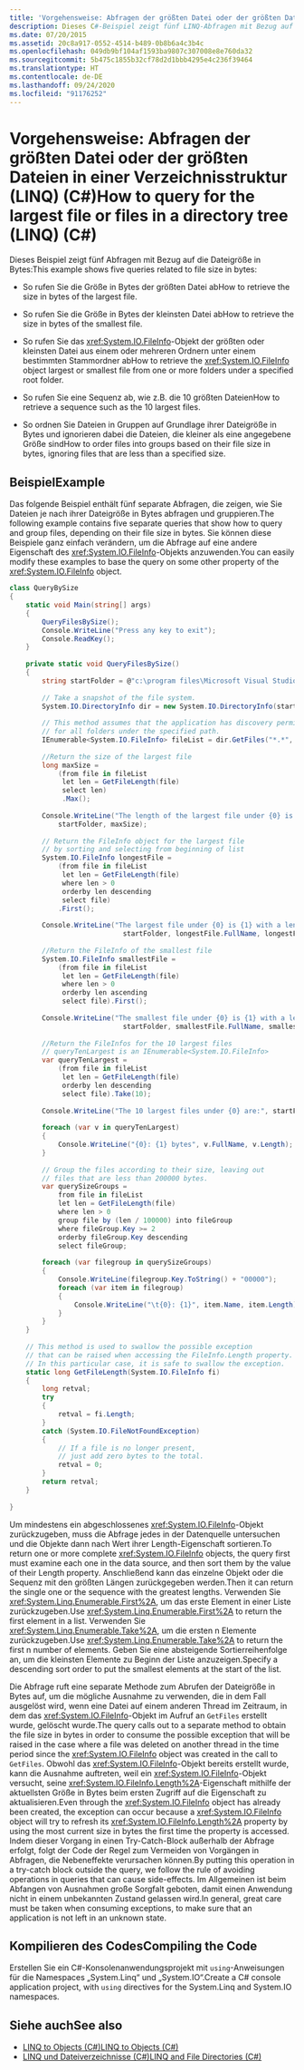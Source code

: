 ```yaml
---
title: 'Vorgehensweise: Abfragen der größten Datei oder der größten Dateien in einer Verzeichnisstruktur (LINQ) (C#)'
description: Dieses C#-Beispiel zeigt fünf LINQ-Abfragen mit Bezug auf die Dateigröße in Byte. Sie können diese Abfragen so bearbeiten, dass andere Eigenschaften des FileInfo-Objekts abgefragt werden.
ms.date: 07/20/2015
ms.assetid: 20c8a917-0552-4514-b489-0b8b6a4c3b4c
ms.openlocfilehash: 049db9bf104af1593ba9807c307008e8e760da32
ms.sourcegitcommit: 5b475c1855b32cf78d2d1bbb4295e4c236f39464
ms.translationtype: HT
ms.contentlocale: de-DE
ms.lasthandoff: 09/24/2020
ms.locfileid: "91176252"
---
```

# <a name="how-to-query-for-the-largest-file-or-files-in-a-directory-tree-linq-c"></a><span data-ttu-id="7a9c1-104">Vorgehensweise: Abfragen der größten Datei oder der größten Dateien in einer Verzeichnisstruktur (LINQ) (C#)</span><span class="sxs-lookup"><span data-stu-id="7a9c1-104">How to query for the largest file or files in a directory tree (LINQ) (C#)</span></span>

<span data-ttu-id="7a9c1-105">Dieses Beispiel zeigt fünf Abfragen mit Bezug auf die Dateigröße in Bytes:</span><span class="sxs-lookup"><span data-stu-id="7a9c1-105">This example shows five queries related to file size in bytes:</span></span>  
  
- <span data-ttu-id="7a9c1-106">So rufen Sie die Größe in Bytes der größten Datei ab</span><span class="sxs-lookup"><span data-stu-id="7a9c1-106">How to retrieve the size in bytes of the largest file.</span></span>  
  
- <span data-ttu-id="7a9c1-107">So rufen Sie die Größe in Bytes der kleinsten Datei ab</span><span class="sxs-lookup"><span data-stu-id="7a9c1-107">How to retrieve the size in bytes of the smallest file.</span></span>  
  
- <span data-ttu-id="7a9c1-108">So rufen Sie das <xref:System.IO.FileInfo>-Objekt der größten oder kleinsten Datei aus einem oder mehreren Ordnern unter einem bestimmten Stammordner ab</span><span class="sxs-lookup"><span data-stu-id="7a9c1-108">How to retrieve the <xref:System.IO.FileInfo> object largest or smallest file from one or more folders under a specified root folder.</span></span>  
  
- <span data-ttu-id="7a9c1-109">So rufen Sie eine Sequenz ab, wie z.B. die 10 größten Dateien</span><span class="sxs-lookup"><span data-stu-id="7a9c1-109">How to retrieve a sequence such as the 10 largest files.</span></span>  
  
- <span data-ttu-id="7a9c1-110">So ordnen Sie Dateien in Gruppen auf Grundlage ihrer Dateigröße in Bytes und ignorieren dabei die Dateien, die kleiner als eine angegebene Größe sind</span><span class="sxs-lookup"><span data-stu-id="7a9c1-110">How to order files into groups based on their file size in bytes, ignoring files that are less than a specified size.</span></span>  
  
## <a name="example"></a><span data-ttu-id="7a9c1-111">Beispiel</span><span class="sxs-lookup"><span data-stu-id="7a9c1-111">Example</span></span>  

 <span data-ttu-id="7a9c1-112">Das folgende Beispiel enthält fünf separate Abfragen, die zeigen, wie Sie Dateien je nach ihrer Dateigröße in Bytes abfragen und gruppieren.</span><span class="sxs-lookup"><span data-stu-id="7a9c1-112">The following example contains five separate queries that show how to query and group files, depending on their file size in bytes.</span></span> <span data-ttu-id="7a9c1-113">Sie können diese Beispiele ganz einfach verändern, um die Abfrage auf eine andere Eigenschaft des <xref:System.IO.FileInfo>-Objekts anzuwenden.</span><span class="sxs-lookup"><span data-stu-id="7a9c1-113">You can easily modify these examples to base the query on some other property of the <xref:System.IO.FileInfo> object.</span></span>  
  
```csharp  
class QueryBySize  
{  
    static void Main(string[] args)  
    {  
        QueryFilesBySize();  
        Console.WriteLine("Press any key to exit");  
        Console.ReadKey();  
    }  
  
    private static void QueryFilesBySize()  
    {  
        string startFolder = @"c:\program files\Microsoft Visual Studio 9.0\";  
  
        // Take a snapshot of the file system.  
        System.IO.DirectoryInfo dir = new System.IO.DirectoryInfo(startFolder);  
  
        // This method assumes that the application has discovery permissions  
        // for all folders under the specified path.  
        IEnumerable<System.IO.FileInfo> fileList = dir.GetFiles("*.*", System.IO.SearchOption.AllDirectories);  
  
        //Return the size of the largest file  
        long maxSize =  
            (from file in fileList  
             let len = GetFileLength(file)  
             select len)  
             .Max();  
  
        Console.WriteLine("The length of the largest file under {0} is {1}",  
            startFolder, maxSize);  
  
        // Return the FileInfo object for the largest file  
        // by sorting and selecting from beginning of list  
        System.IO.FileInfo longestFile =  
            (from file in fileList  
             let len = GetFileLength(file)  
             where len > 0  
             orderby len descending  
             select file)  
            .First();  
  
        Console.WriteLine("The largest file under {0} is {1} with a length of {2} bytes",  
                            startFolder, longestFile.FullName, longestFile.Length);  
  
        //Return the FileInfo of the smallest file  
        System.IO.FileInfo smallestFile =  
            (from file in fileList  
             let len = GetFileLength(file)  
             where len > 0  
             orderby len ascending  
             select file).First();  
  
        Console.WriteLine("The smallest file under {0} is {1} with a length of {2} bytes",  
                            startFolder, smallestFile.FullName, smallestFile.Length);  
  
        //Return the FileInfos for the 10 largest files  
        // queryTenLargest is an IEnumerable<System.IO.FileInfo>  
        var queryTenLargest =  
            (from file in fileList  
             let len = GetFileLength(file)  
             orderby len descending  
             select file).Take(10);  
  
        Console.WriteLine("The 10 largest files under {0} are:", startFolder);  
  
        foreach (var v in queryTenLargest)  
        {  
            Console.WriteLine("{0}: {1} bytes", v.FullName, v.Length);  
        }  
  
        // Group the files according to their size, leaving out  
        // files that are less than 200000 bytes.
        var querySizeGroups =  
            from file in fileList  
            let len = GetFileLength(file)  
            where len > 0  
            group file by (len / 100000) into fileGroup  
            where fileGroup.Key >= 2  
            orderby fileGroup.Key descending  
            select fileGroup;  
  
        foreach (var filegroup in querySizeGroups)  
        {  
            Console.WriteLine(filegroup.Key.ToString() + "00000");  
            foreach (var item in filegroup)  
            {  
                Console.WriteLine("\t{0}: {1}", item.Name, item.Length);  
            }  
        }  
    }  
  
    // This method is used to swallow the possible exception  
    // that can be raised when accessing the FileInfo.Length property.  
    // In this particular case, it is safe to swallow the exception.  
    static long GetFileLength(System.IO.FileInfo fi)  
    {  
        long retval;  
        try  
        {  
            retval = fi.Length;  
        }  
        catch (System.IO.FileNotFoundException)  
        {  
            // If a file is no longer present,  
            // just add zero bytes to the total.  
            retval = 0;  
        }  
        return retval;  
    }  
  
}  
```  
  
 <span data-ttu-id="7a9c1-114">Um mindestens ein abgeschlossenes <xref:System.IO.FileInfo>-Objekt zurückzugeben, muss die Abfrage jedes in der Datenquelle untersuchen und die Objekte dann nach Wert ihrer Length-Eigenschaft sortieren.</span><span class="sxs-lookup"><span data-stu-id="7a9c1-114">To return one or more complete <xref:System.IO.FileInfo> objects, the query first must examine each one in the data source, and then sort them by the value of their Length property.</span></span> <span data-ttu-id="7a9c1-115">Anschließend kann das einzelne Objekt oder die Sequenz mit den größten Längen zurückgegeben werden.</span><span class="sxs-lookup"><span data-stu-id="7a9c1-115">Then it can return the single one or the sequence with the greatest lengths.</span></span> <span data-ttu-id="7a9c1-116">Verwenden Sie <xref:System.Linq.Enumerable.First%2A>, um das erste Element in einer Liste zurückzugeben.</span><span class="sxs-lookup"><span data-stu-id="7a9c1-116">Use <xref:System.Linq.Enumerable.First%2A> to return the first element in a list.</span></span> <span data-ttu-id="7a9c1-117">Verwenden Sie <xref:System.Linq.Enumerable.Take%2A>, um die ersten n Elemente zurückzugeben.</span><span class="sxs-lookup"><span data-stu-id="7a9c1-117">Use <xref:System.Linq.Enumerable.Take%2A> to return the first n number of elements.</span></span> <span data-ttu-id="7a9c1-118">Geben Sie eine absteigende Sortierreihenfolge an, um die kleinsten Elemente zu Beginn der Liste anzuzeigen.</span><span class="sxs-lookup"><span data-stu-id="7a9c1-118">Specify a descending sort order to put the smallest elements at the start of the list.</span></span>  
  
 <span data-ttu-id="7a9c1-119">Die Abfrage ruft eine separate Methode zum Abrufen der Dateigröße in Bytes auf, um die mögliche Ausnahme zu verwenden, die in dem Fall ausgelöst wird, wenn eine Datei auf einem anderen Thread im Zeitraum, in dem das <xref:System.IO.FileInfo>-Objekt im Aufruf an `GetFiles` erstellt wurde, gelöscht wurde.</span><span class="sxs-lookup"><span data-stu-id="7a9c1-119">The query calls out to a separate method to obtain the file size in bytes in order to consume the possible exception that will be raised in the case where a file was deleted on another thread in the time period since the <xref:System.IO.FileInfo> object was created in the call to `GetFiles`.</span></span> <span data-ttu-id="7a9c1-120">Obwohl das <xref:System.IO.FileInfo>-Objekt bereits erstellt wurde, kann die Ausnahme auftreten, weil ein <xref:System.IO.FileInfo>-Objekt versucht, seine <xref:System.IO.FileInfo.Length%2A>-Eigenschaft mithilfe der aktuellsten Größe in Bytes beim ersten Zugriff auf die Eigenschaft zu aktualisieren.</span><span class="sxs-lookup"><span data-stu-id="7a9c1-120">Even through the <xref:System.IO.FileInfo> object has already been created, the exception can occur because a <xref:System.IO.FileInfo> object will try to refresh its <xref:System.IO.FileInfo.Length%2A> property by using the most current size in bytes the first time the property is accessed.</span></span> <span data-ttu-id="7a9c1-121">Indem dieser Vorgang in einen Try-Catch-Block außerhalb der Abfrage erfolgt, folgt der Code der Regel zum Vermeiden von Vorgängen in Abfragen, die Nebeneffekte verursachen können.</span><span class="sxs-lookup"><span data-stu-id="7a9c1-121">By putting this operation in a try-catch block outside the query, we follow the rule of avoiding operations in queries that can cause side-effects.</span></span> <span data-ttu-id="7a9c1-122">Im Allgemeinen ist beim Abfangen von Ausnahmen große Sorgfalt geboten, damit einen Anwendung nicht in einem unbekannten Zustand gelassen wird.</span><span class="sxs-lookup"><span data-stu-id="7a9c1-122">In general, great care must be taken when consuming exceptions, to make sure that an application is not left in an unknown state.</span></span>  
  
## <a name="compiling-the-code"></a><span data-ttu-id="7a9c1-123">Kompilieren des Codes</span><span class="sxs-lookup"><span data-stu-id="7a9c1-123">Compiling the Code</span></span>  

<span data-ttu-id="7a9c1-124">Erstellen Sie ein C#-Konsolenanwendungsprojekt mit `using`-Anweisungen für die Namespaces „System.Linq“ und „System.IO“.</span><span class="sxs-lookup"><span data-stu-id="7a9c1-124">Create a C# console application project, with `using` directives for the System.Linq and System.IO namespaces.</span></span>

## <a name="see-also"></a><span data-ttu-id="7a9c1-125">Siehe auch</span><span class="sxs-lookup"><span data-stu-id="7a9c1-125">See also</span></span>

- [<span data-ttu-id="7a9c1-126">LINQ to Objects (C#)</span><span class="sxs-lookup"><span data-stu-id="7a9c1-126">LINQ to Objects (C#)</span></span>](./linq-to-objects.md)
- [<span data-ttu-id="7a9c1-127">LINQ und Dateiverzeichnisse (C#)</span><span class="sxs-lookup"><span data-stu-id="7a9c1-127">LINQ and File Directories (C#)</span></span>](./linq-and-file-directories.md)
